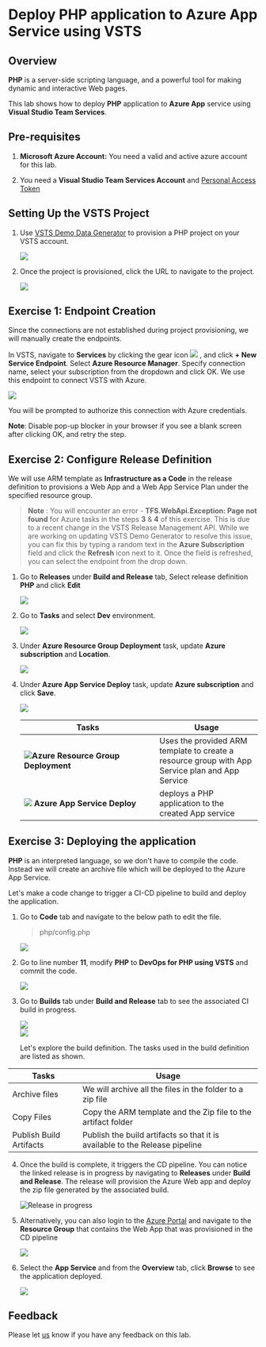 # Deploy PHP application to Azure App Service using VSTS

## Overview


**PHP** is a server-side scripting language, and a powerful tool for making dynamic and interactive Web pages.

This lab shows how to deploy **PHP** application to **Azure App** service using **Visual Studio Team Services**.


## Pre-requisites

 1. **Microsoft Azure Account:**  You need a valid and active azure account for this lab.
 
 2.  You need a **Visual Studio Team Services Account** and <a href="https://docs.microsoft.com/en-us/vsts/accounts/use-personal-access-tokens-to-authenticate">Personal Access Token</a>

 ## Setting Up the VSTS Project

1. Use <a href="https://vstsdemogenerator.azurewebsites.net/?name=PHP&templateid=77365" target="_blank">VSTS Demo Data Generator</a> to provision a PHP project on your VSTS account.

   <img src="images/vstsdemogen.png">


2. Once the project is provisioned, click the URL to navigate to the project.

   <img src="images/vsts_demogenerator_create.png">


## Exercise 1: Endpoint Creation
Since the connections are not established during project provisioning, we will manually create the endpoints.

In VSTS, navigate to **Services** by clicking the gear icon <img src="images/gear.png"> , and click  **+ New Service Endpoint**. Select **Azure Resource Manager**. Specify connection name, select your subscription from the dropdown and click OK. We use this endpoint to connect VSTS with Azure.

   <img src="images/services_endpoint.png">


You will be prompted to authorize this connection with Azure credentials.

**Note**: Disable pop-up blocker in your browser if you see a blank screen after clicking OK, and retry the step.

## Exercise 2: Configure Release Definition 

We will use ARM template as **Infrastructure as a Code**  in the release definition to provisions a Web App and a Web App Service Plan under the specified resource group.

  >**Note** : You will encounter an error - **TFS.WebApi.Exception: Page not found** for Azure tasks in the steps **3** & **4** of this exercise. This is due to a recent change in the VSTS Release Management API. While we are working on updating VSTS Demo Generator to resolve this issue, you can fix this by typing a random text in the **Azure Subscription** field and click the **Refresh** icon next to it. Once the field is refreshed, you can select the endpoint from the drop down.
 
1. Go to **Releases** under **Build and Release** tab, Select release definition **PHP** and click **Edit**

   <img src="images/release_def.png"> 
 

2. Go to **Tasks** and select **Dev** environment.

   <img src="images/dev_release.png"> 

3. Under **Azure Resource Group Deployment** task, update **Azure subscription** and **Location**.

   <img src="images/azure_sub.png">

4. Under **Azure App Service Deploy** task, update **Azure subscription** and click **Save**.

   <img src="images/azure_app_service.png">

   <table width="100%">
   <thead>
      <tr>
         <th width="57%"><b>Tasks</b></th>
         <th><b>Usage</b></th>
      </tr>
   </thead>
   <tr>
      <td><img src="images/azure_resource.png"><b>Azure Resource Group Deployment</b></td>
      <td>Uses the provided ARM template to create a resource group with App Service plan and App Service  </td>
   </tr>
   <tr>
      <td><img src="images/webapp.png"> <b>Azure App Service Deploy</b></td>
      <td>deploys a PHP application to the created App service</td>
   </tr>
   <tr>
   </table>

## Exercise 3: Deploying the application

**PHP** is an interpreted language, so we don't have to compile the code. Instead we will create an archive file which will be deployed to the Azure App Service. 

Let's make a code change to trigger a CI-CD pipeline to build and deploy the application. 

1. Go to **Code** tab and navigate to the below path to edit the file.

   >php/config.php

   <img src="images/code1.png">

2. Go to line number **11**, modify **PHP** to **DevOps for PHP using VSTS** and commit the code.

   <img src="images/code_editing.png">

3. Go to **Builds** tab under **Build and Release** tab to see the associated CI build in progress.

   <img src="images/build.png">  

   <br/>

   <img src="images/in_progress_build.png">  

   Let's explore the build definition. The tasks used in the build definition are listed as shown. 

  | Tasks | Usage |
  | --- | --- |
  | Archive files | We will archive all the files in the folder to a zip file |
  | Copy Files | Copy the ARM template and the Zip file to the artifact folder  |
  | Publish Build Artifacts |  Publish the build artifacts so that it is available to the Release pipeline  |
 
4. Once the build is complete, it triggers the CD pipeline. You can notice the linked release is in progress by navigating to **Releases** under **Build and Release**. The release will provision the Azure Web app and deploy the zip file generated by the associated build. 

   ![Release in progress](images/release_in_progress.png) 


5. Alternatively, you can also login to the [Azure Portal](https://portal.azure.com) and navigate to the **Resource Group** that contains the Web App that was provisioned in the CD pipeline

   <img src="images/azure.png">

6. Select the **App Service** and from the **Overview** tab,  click **Browse** to see the application deployed.

   <img src="images/website_php.png">

## Feedback 
Please let <a href="mailto:devopsdemos@microsoft.com">us</a> know if you have any feedback on this lab.
